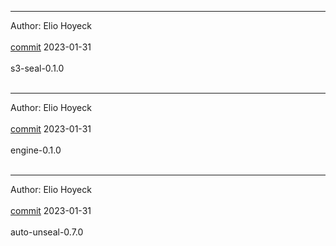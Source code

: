 
-------------------------------------------------------------

Author: Elio Hoyeck  <br></br>
 [commit](https://github.com/Eliohoyeck/terraform-aws-privatemodule/commit/312f792afd2999a6ba05f99ee09e7fc2fd7f9490)	 2023-01-31 <br></br>
 s3-seal-0.1.0 <br></br>


-------------------------------------------------------------

Author: Elio Hoyeck  <br></br>
 [commit](https://github.com/Eliohoyeck/terraform-aws-privatemodule/commit/312f792afd2999a6ba05f99ee09e7fc2fd7f9490)	 2023-01-31 <br></br>
 engine-0.1.0 <br></br>


-------------------------------------------------------------

Author: Elio Hoyeck  <br></br>
 [commit](https://github.com/Eliohoyeck/terraform-aws-privatemodule/commit/312f792afd2999a6ba05f99ee09e7fc2fd7f9490)	 2023-01-31 <br></br>
 auto-unseal-0.7.0 <br></br>


